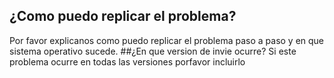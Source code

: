 ## ¿Como puedo replicar el problema?
Por favor explicanos como puedo replicar el problema paso a paso y en que sistema operativo sucede. 
##¿En que version de invie ocurre?
Si este problema ocurre en todas las versiones porfavor incluirlo
